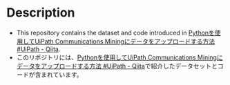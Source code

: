 # Description
- This repository contains the dataset and code introduced in [Pythonを使用してUiPath Communications Miningにデータをアップロードする方法 #UiPath - Qiita](https://qiita.com/mukei/items/5416f5453cd31c4e89d6).
- このリポジトリには、[Pythonを使用してUiPath Communications Miningにデータをアップロードする方法 #UiPath - Qiita](https://qiita.com/mukei/items/5416f5453cd31c4e89d6)で紹介したデータセットとコードが含まれています。
